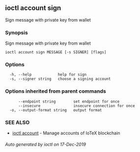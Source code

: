 ## ioctl account sign

Sign message with private key from wallet

### Synopsis

Sign message with private key from wallet

```
ioctl account sign MESSAGE [-s SIGNER] [flags]
```

### Options

```
  -h, --help            help for sign
  -s, --signer string   choose a signing account
```

### Options inherited from parent commands

```
      --endpoint string        set endpoint for once
      --insecure               insecure connection for once
  -o, --output-format string   output format
```

### SEE ALSO

* [ioctl account](ioctl_account.md)	 - Manage accounts of IoTeX blockchain

###### Auto generated by ioctl on 17-Dec-2019
